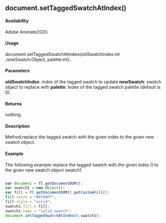 ## document.setTaggedSwatchAtIndex()

#### Availability

Adobe Animate2020.

#### Usage
document.setTaggedSwatchAtIndex(oldSwatchIndex:int ,newSwatch:Object, palette:int).

#### Parameters

**oldSwatchIndex**: index of the tagged swatch to update
**newSwatch**: swatch object to replace with
**palette**: Index of the tagged swatch palette (default is 0).

#### Returns

nothing.

#### Description

Method;replace the tagged swatch with the given index to the given new swatch object.

#### Example
The following example replace the tagged swatch with the given index 0 to the given new swatch object swatch1.

```javascript

var document = fl.getDocumentDOM();
var swatch1 = new Object();
var fill = fl.getDocumentDOM().getCustomFill();
fill.color = "#FF00FF";
fill.style = "solid";
swatch1.fill = fill;
swatch1.name = "solid_swatch";
document.setTaggedSwatchAtIndex(0,swatch1);

```

